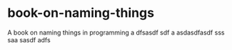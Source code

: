 # book-on-naming-things
A book on naming things in programming
a
dfsasdf  sdf
a asdasdfasdf
sss  
  saa
sasdf
adfs
